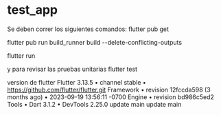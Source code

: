 # test_app
Se deben correr los siguientes comandos:
flutter pub get

flutter pub run build_runner build --delete-conflicting-outputs

flutter run

y para revisar las pruebas unitarias
flutter test

version de flutter
Flutter 3.13.5 • channel stable • https://github.com/flutter/flutter.git
Framework • revision 12fccda598 (3 months ago) • 2023-09-19 13:56:11 -0700
Engine • revision bd986c5ed2
Tools • Dart 3.1.2 • DevTools 2.25.0
update main
update main
